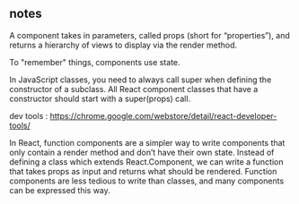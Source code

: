 ## notes
A component takes in parameters, called props (short for “properties”), and returns a hierarchy of views to display via the render method.

To "remember" things, components use state.

In JavaScript classes, you need to always call super when defining the constructor of a subclass. All React component classes that have a constructor should start with a super(props) call.

dev tools : https://chrome.google.com/webstore/detail/react-developer-tools/

In React, function components are a simpler way to write components that only contain a render method and don’t have their own state. Instead of defining a class which extends React.Component, we can write a function that takes props as input and returns what should be rendered. Function components are less tedious to write than classes, and many components can be expressed this way.



